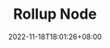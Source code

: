 ---
title: "Rollup Node"
descrieption:
slug: op-rollup-node
date: 2022-11-18T18:01:26+08:00
image:
math:
license:
hidden: false
comments: true
draft: false
tag:
    - ethereum
    - optimism
    - bedrock
---